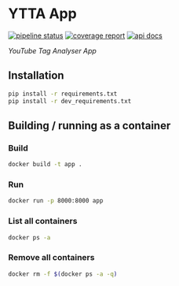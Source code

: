 # YTTA App

[![pipeline status](https://gitlab.com/youtube-tag-analyser/ytta-app/badges/main/pipeline.svg)](https://gitlab.com/youtube-tag-analyser/ytta-app/-/commits/main) [![coverage report](https://gitlab.com/youtube-tag-analyser/ytta-app/badges/main/coverage.svg)](https://gitlab.com/youtube-tag-analyser/ytta-app/-/commits/main) [![api docs](https://img.shields.io/badge/api-docs-blue)](http://k8s-yttaapp-yttaappi-09ca915a8c-1517465418.eu-central-1.elb.amazonaws.com/docs)

*YouTube Tag Analyser App*

## Installation

```bash
pip install -r requirements.txt
pip install -r dev_requirements.txt
```

## Building / running as a container

### Build

```bash
docker build -t app .
```

### Run

```bash
docker run -p 8000:8000 app
```

### List all containers

```bash
docker ps -a
```

### Remove all containers

```bash
docker rm -f $(docker ps -a -q)
```
